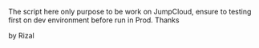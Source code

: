 The script here only purpose to be work on JumpCloud, ensure to testing first on dev environment before run in Prod.
Thanks

by Rizal
